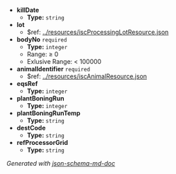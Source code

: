  - <b id="#/properties/killDate">killDate</b>
	 - **Type:** `string`
 - <b id="#/properties/lot">lot</b>
	 - &#36;ref: [../resources/iscProcessingLotResource.json](#..resourcesiscprocessinglotresource.json)
 - <b id="#/properties/bodyNo">bodyNo</b> `required`
	 - **Type:** `integer`
	 - Range:  &ge; 0
	 - Exlusive Range:  < 100000
 - <b id="#/properties/animalIdentifier">animalIdentifier</b> `required`
	 - &#36;ref: [../resources/iscAnimalResource.json](#..resourcesiscanimalresource.json)
 - <b id="#/properties/eqsRef">eqsRef</b>
	 - **Type:** `integer`
 - <b id="#/properties/plantBoningRun">plantBoningRun</b>
	 - **Type:** `integer`
 - <b id="#/properties/plantBoningRunTemp">plantBoningRunTemp</b>
	 - **Type:** `string`
 - <b id="#/properties/destCode">destCode</b>
	 - **Type:** `string`
 - <b id="#/properties/refProcessorGrid">refProcessorGrid</b>
	 - **Type:** `string`

_Generated with [json-schema-md-doc](https://brianwendt.github.io/json-schema-md-doc/)_